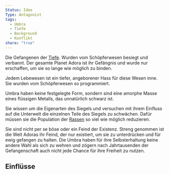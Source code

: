 ```yaml
---
Status: Idee
Type: Antagonist
tags:
  - Umbra
  - Tiefe
  - Background
  - Konflikt
share: "true"
---
```

Die Gefangenen der [Tiefe](../../../Orte/Biome/Die%20Innere%20Welt/Tiefe.md). Wurden vom Schöpferwesen besiegt und verbannt. Der gesamte Planet Adora ist ihr Gefängnis und wurde nur erschaffen, um sie so lange wie möglich zu binden. 

Jedem Lebewesen ist ein tiefer, angeborener Hass für diese Wesen inne. Sie wurden vom Schöpferwesen so programmiert. 

Umbra haben keine festgelegte Form, sondern sind eine amorphe Masse eines flüssigen Metalls, das unnatürlich schwarz ist. 

Sie wissen um die Eigenarten des Siegels und versuchen mit ihrem Einfluss auf die Unterwelt die einzelnen Teile des Siegels zu schwächen. Dafür müssen sie die Population der [Rassen](../../../../../Rassen%20-%20Spezies.md) so viel wie möglich reduzieren. 

Sie sind nicht per se böse oder ein Feind der Existenz. Streng genommen ist die Welt Adoras ihr Feind, der nur existiert, um sie zu unterdrücken und für ewig gefangen zu halten. Die Umbra haben für ihre Selbsterhaltung keine andere Wahl als sich zu wehren und zögern nach Jahrtausenden der Gefangenschaft auch nicht jede Chance für ihre Freiheit zu nutzen. 

## Einflüsse 

